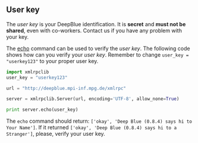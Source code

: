 ## User key
The *user key* is your DeepBlue identification. It is **secret** and **must not be shared**, even with co-workers. Contact us if you have any problem with your key.

The [echo](http://deepblue.mpi-inf.mpg.de/api.html#api-echo) command can be used to verify the *user key*. 
The following code shows how can you verify your *user key*.
Remember to change ```user_key = "userkey123"``` to your proper user key. 

```python
import xmlrpclib
user_key = "userkey123"

url = "http://deepblue.mpi-inf.mpg.de/xmlrpc"

server = xmlrpclib.Server(url, encoding='UTF-8', allow_none=True)

print server.echo(user_key)
```

The ```echo``` command should return: ```['okay', 'Deep Blue (0.8.4) says hi to Your Name']```. If it returned ```['okay', 'Deep Blue (0.8.4) says hi to a Stranger']```, please, verify your user key.